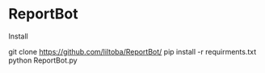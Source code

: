 # ReportBot

Install

git clone https://github.com/liltoba/ReportBot/
pip install -r requirments.txt
python ReportBot.py

